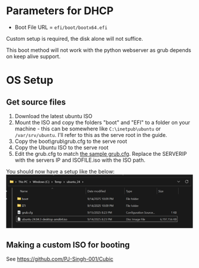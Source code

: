 # Parameters for DHCP
 - Boot File URL = `efi/boot/bootx64.efi`

Custom setup is required, the disk alone will not suffice. 

This boot method will not work with the python webserver as grub depends on keep alive support.

# OS Setup
## Get source files
1. Download the latest ubuntu ISO
1. Mount the ISO and copy the folders "boot" and "EFI"  to a folder on your machine - this can be somewhere like `C:\inetpub\ubuntu` or `/var/srv/ubuntu`. I'll refer to this as the serve root in the guide.
1. Copy the boot\grub\grub.cfg to the serve root
1. Copy the Ubuntu ISO to the serve root
1. Edit the grub.cfg to match [the sample grub.cfg](ubuntu/grub.cfg). Replace the SERVERIP with the servers IP and ISOFILE.iso with the ISO path.

You should now have a setup like the below:
![File directory listing with boot and EFI folder, as well as grub.cfg and an ISO](ubuntu/screenshot_ubuntu_completed_directory.png)

## Making a custom ISO for booting 
See https://github.com/PJ-Singh-001/Cubic